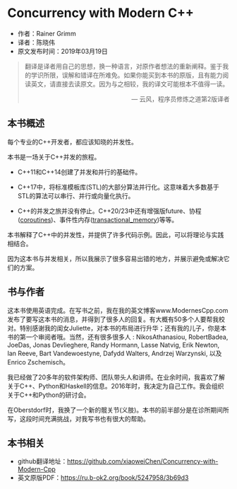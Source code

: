 # Concurrency with Modern C++

* 作者：Rainer Grimm
* 译者：陈晓伟
* 原文发布时间：2019年03月19日

> 翻译是译者用自己的思想，换一种语言，对原作者想法的重新阐释。鉴于我的学识所限，误解和错译在所难免。如果你能买到本书的原版，且有能力阅读英文，请直接去读原文。因为与之相较，我的译文可能根本不值得一读。
>
> <p align="right"> — 云风，程序员修炼之道第2版译者</p>

## 本书概述

每个专业的C++开发者，都应该知晓的并发性。

本书是一场关于C++并发的旅程。

* C++11和C++14创建了并发和并行的基础件。

* C++17中，将标准模板库(STL)的大部分算法并行化。这意味着大多数基于STL的算法可以串行、并行或向量化执行。

* C++的并发之旅并没有停止。C++20/23中还有增强版future、协程([coroutines](https://en.cppreference.com/w/cpp/language/coroutines))、事件性内存([transactional_memory](https://en.cppreference.com/w/cpp/language/transactional_memory))等等。

本书解释了C++中的并发性，并提供了许多代码示例。因此，可以将理论与实践相结合。

因为这本书与并发相关，所以我展示了很多容易出错的地方，并展示避免或解决它们的方案。

## 书与作者

这本书使用英语完成。在写书之前，我在我的英文博客www.ModernesCpp.com发布了要写这本书的消息，并得到了很多人的回复。有大概有50多个人要帮我校对。特别感谢我的闺女Juliette，对本书的布局进行升华；还有我的儿子，你是本书的第一个审阅者哦。当然，还有很多很多人 : NikosAthanasiou, RobertBadea, JoeDas, Jonas Devlieghere, Randy Hormann, Lasse Natvig, Erik Newton, Ian Reeve, Bart Vandewoestyne, Dafydd Walters, Andrzej Warzynski, 以及Enrico Zschemisch。

我已经做了20多年的软件架构师、团队带头人和讲师。在业余时间，我喜欢了解关于C++、Python和Haskell的信息。2016年时，我决定为自己工作。我会组织关于C++和Python的研讨会。

在Oberstdorf时，我换了一个新的髋关节(义肢)。本书的前半部分是在诊所期间所写，这段时间充满挑战，对我写书也有很大的帮助。

## 本书相关

* github翻译地址：https://github.com/xiaoweiChen/Concurrency-with-Modern-Cpp
* 英文原版PDF：https://ru.b-ok2.org/book/5247958/3b69d3